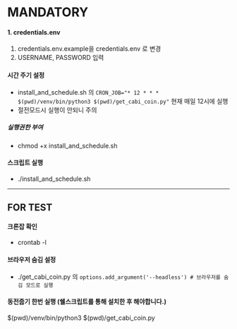 # MANDATORY

#### 1. credentials.env

1.  credentials.env.example을 credentials.env 로 변경
2.  USERNAME, PASSWORD 입력

#### 시간 주기 설정

- install_and_schedule.sh 의
  `CRON_JOB="* 12 * * * $(pwd)/venv/bin/python3 $(pwd)/get_cabi_coin.py"`
  현재 매일 12시에 실행
- 절전모드시 실행이 안되니 주의

##### 실행권한 부여

- chmod +x install_and_schedule.sh

#### 스크립트 실행

- ./install_and_schedule.sh

---

## FOR TEST

#### 크론잡 확인

- crontab -l

#### 브라우저 숨김 설정

- ./get_cabi_coin.py 의
  `options.add_argument('--headless') # 브라우저를 숨김 모드로 실행`

#### 동전줍기 한번 실행 (쉘스크립트를 통해 설치한 후 해야합니다.)

$(pwd)/venv/bin/python3 $(pwd)/get_cabi_coin.py
